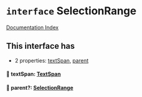 # `interface` SelectionRange

[Documentation Index](../README.md)

## This interface has

- 2 properties:
[textSpan](#-textspan-textspan),
[parent](#-parent-selectionrange)


#### 📄 textSpan: [TextSpan](../interface.TextSpan/README.md)



#### 📄 parent?: [SelectionRange](../interface.SelectionRange/README.md)



